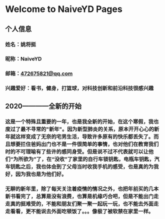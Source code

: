 # Welcome to NaiveYD Pages
## 个人信息
### 姓名：姚将挺
### 昵称：NaiveYD
### 邮箱：472675821@qq.com
### 兴趣爱好：看书，健身，打篮球，对科技创新和前沿科技很感兴趣

## 2020————全新的开始
### 这是一个特殊且重要的一年，也是我全新的开始，在这个寒假，我也度过了最不寻常的"新年"。因为新型肺炎的关系，原本开开心心的新年就这样变成了无奈的宅男生活，导致许多原有的快乐都丢失了。而且想要拦住爸妈出门也不是一件很简单的事情，也对他们在教育我们时的不可理喻有了些许的感同身受。但是说不过不代表就可以让他们“为所欲为”了，在“没收”了家里的自行车锁钥匙，电瓶车钥匙，汽车钥匙之后，我也体会到了父母当时收我手机的感受，也是真的为我好，因为我也是为他们好。
### 无聊的新年里，除了每天关注着疫情的情况之外，也把年前买的几本新书看完了，总算是没有浪费，也算是机缘巧合吧，但是不能出门走走真的挺难受的，不能和朋友们聚一聚一起玩一玩，也不能去外面走走看看，更不能说去外面吃顿饭了。。。像极了被软禁在家里一样。
